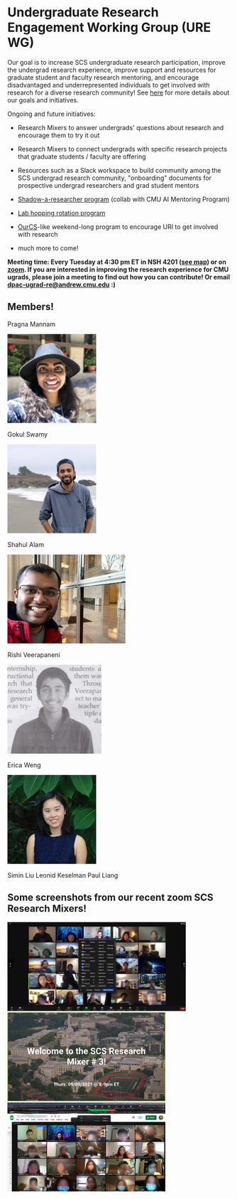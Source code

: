 # Undergraduate Research Engagement Working Group (URE WG)

Our goal is to increase SCS undergraduate research participation, improve the undergrad research experience, improve support and resources for graduate student and faculty research mentoring, and encourage disadvantaged and underrepresented individuals to get involved with research for a diverse research community! See [here](https://docs.google.com/presentation/d/1ZYcf9KqcQ3-vvu2AGQtvoa65XSDZsu58nRSkUnPV0M8/edit#slide=id.p) for more details about our goals and initiatives.

Ongoing and future initiatives:

* Research Mixers to answer undergrads' questions about research and encourage them to try it out

* Research Mixers to connect undergrads with specific research projects that graduate students / faculty are offering

* Resources such as a Slack workspace to build community among the SCS undergrad research community, "onboarding" documents for prospective undergrad researchers and grad student mentors

* [Shadow-a-researcher program](https://docs.google.com/document/d/1POqcH6JRrxkTFlMTOk_CULCcwUvIDv7bw0yvJq2oIKE/edit) (collab with CMU AI Mentoring Program)

* [Lab hopping rotation program](https://docs.google.com/forms/d/e/1FAIpQLSencK356aGjfyy91lDc4nqR2YDHzJJbujm3tVPOfmvLwa93Uw/viewform)

* [OurCS](https://www.cmu.edu/cs/ourcs/)-like weekend-long program to encourage URI to get involved with research

* much more to come!

**Meeting time: Every Tuesday at 4:30 pm ET in NSH 4201 ([see map](/assets/images/ugrad_research/nsh_map.png)) or on [zoom](https://cmu.zoom.us/my/ericaw). If you are interested in improving the research experience for CMU ugrads, please join a meeting to find out how you can contribute! Or email dpac-ugrad-re@andrew.cmu.edu :)**

## Members!

Pragna Mannam

<img src="/assets/images/ugrad_research/Pragna_Mannam.jpg" height="200">

Gokul Swamy

<img src="/assets/images/ugrad_research/gokul_swamy.jpg" height="200">

Shahul Alam

<img src="/assets/images/ugrad_research/shahul_alam.jpg" height="200">

Rishi Veerapaneni

<img src="/assets/images/ugrad_research/rishi_veerapaneni.jpg" height="200">

Erica Weng

<img src="/assets/images/ugrad_research/erica_weng.jpg" height="200">

Simin Liu
Leonid Keselman
Paul Liang

## Some screenshots from our recent zoom SCS Research Mixers!

<img src="/assets/images/ugrad_research/mixer2.png" height="200">
<img src="/assets/images/ugrad_research/mixer3-title.png" height="200">
<img src="/assets/images/ugrad_research/mixer3.png" height="200">
